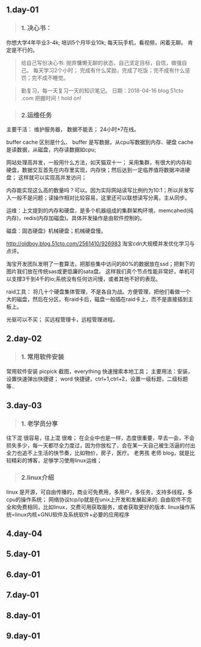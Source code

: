 ## 1.day-01
> ### 1. 决心书：
你想大学4年毕业3-4k;
培训5个月毕业10k;
每天玩手机，看视频，闲着无聊。 肯定是不行的。

> 给自己写份决心书:
抛弃慵懒无聊的状态，自己坚定目标，自信，做强自己。
每天学习2个小时；
完成有什么奖励，完成了吃饭；完不成有什么惩罚；完不成不睡觉。

> 勤复习，每一天复习一天的知识笔记。
日期：2018-04-16
blog 51cto .com
把握时间！hold on!

> ### 2.运维任务
主要干活：
维护服务器， 数据不能丢；
24小时*7在线。

buffer cache 区别是什么、 buffer 是写数据，从cpu写数据到内存、硬盘
cache 是读数据，从磁盘，内存读数据如cpu;

网站处理高并发，一般用什么方法，如天猫双十一；
采用集群，有很大的内存和硬盘，数据交互首先在内存里实现，内存快；然后达到一定临界值将数据冲进硬盘；
这样就可以实现高并发访问；

内存能实现这么高的数量吗？可以。因为实际网站读写比例约为10:1；所以并发写入一般不是问题；读操作相对比较容易，这里还可以联想读写分离，主从同步。

运维：上文提到的内存和硬盘，是多个机器组成的集群架构环境，memcahed(纯内存)，redis(内存加磁盘)。具体并发操作是由软件控制的。

磁盘：固态硬盘》机械硬盘；机械硬盘慢。

http://oldboy.blog.51cto.com/2561410/926983
淘宝cdn大规模并发优化学习与点评。

淘宝开发团队发明了一套算法，把那些集中访问的80%的数据放在ssd；把剩下的图片我们放在传统sas或更低廉的sata盘。 这样我们真个节点性能非常好，单机可以支撑3千到4千的io;系统没有任何访问慢，或者其他不好的表现。

raid工具：
将几十个硬盘集体管理，不是各自为战。方便管理，把他们看做一个大的磁盘，然后在分区。有raid卡后，磁盘一般插在raid卡上，而不是直接插到主板上。

光驱可以不买； 买远程管理卡，远程管理进程。

## 2.day-02
> ### 1. 常用软件安装
常用软件安装 picpick 截图，everything 快速搜索本地工具； 主要用法：安装，设置快速弹出快捷键；
word 快捷键，ctrl+1,ctrl+2，设置一级标题，二级标题等..

## 3.day-03
> ### 1. 老学员分享
往下混 很容易，往上混 很难；
在企业中也是一样，态度很重要，早去一会，不会损失多少，每一天都尽全力度过，因为你放松了，会在某一天自己被生活逼的付出全力也追不上生活的快节奏，比如物价，房子，医疗。
老男孩 老师 blog，就是比较精彩的博客，足够学习使用linux运维；
> ### 2.linux介绍
linux 是开源，可自由传播的，商业可免费用，多用户，多任务，支持多线程，多cpu的操作系统；
网络协议tcp/ip就是在unix上开发和发展起来的.
自由软件不完全和免费相同，比如linux，交费可用获取服务，或者获取更好的版本.
linux操作系统=linux内核+GNU软件及系统软件+必要的应用程序

## 4.day-04
## 5.day-01
## 6.day-01
## 7.day-01
## 8.day-01
## 9.day-01
